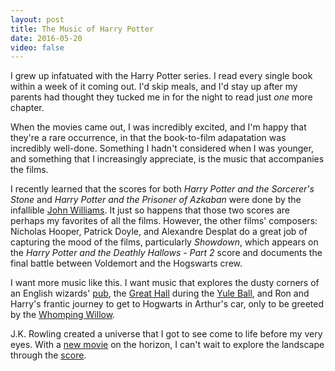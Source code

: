 ```yaml
---
layout: post
title: The Music of Harry Potter
date: 2016-05-20
video: false
---
```


I grew up infatuated with the Harry Potter series. I read every single book within a week of it coming out. I'd skip meals, and I'd stay up after my parents had thought they tucked me in for the night to read just _one_ more chapter.

When the movies came out, I was incredibly excited, and I'm happy that they're a rare occurrence, in that the book-to-film adapatation was incredibly well-done. Something I hadn't considered when I was younger, and something that I increasingly appreciate, is the music that accompanies the films.

I recently learned that the scores for both _Harry Potter and the Sorcerer's Stone_ and _Harry Potter and the Prisoner of Azkaban_ were done by the infallible [John Williams](https://en.wikipedia.org/wiki/John_Williams). It just so happens that those two scores are perhaps my favorites of all the films. However, the other films' composers: Nicholas Hooper, Patrick Doyle, and Alexandre Desplat do a great job of capturing the mood of the films, particularly _Showdown_, which appears on the _Harry Potter and the Deathly Hallows - Part 2_ score and documents the final battle between Voldemort and the Hogswarts crew.

I want more music like this. I want music that explores the dusty corners of an English wizards' [pub](http://harrypotter.wikia.com/wiki/Leaky_Cauldron), the [Great Hall](http://harrypotter.wikia.com/wiki/Great_Hall) during the [Yule Ball](http://harrypotter.wikia.com/wiki/Yule_Ball), and Ron and Harry's frantic journey to get to Hogwarts in Arthur's car, only to be greeted by the [Whomping Willow](http://harrypotter.wikia.com/wiki/Whomping_Willow).

J.K. Rowling created a universe that I got to see come to life before my very eyes. With a [new movie](http://www.fantasticbeasts.com/) on the horizon, I can't wait to explore the landscape through the [score](http://www.nme.com/filmandtv/news/-fantastic-beasts-james-newton-howard-to-score-jk-/404263). 
